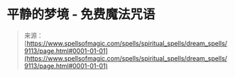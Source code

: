 <!--yml

分类：未分类

日期：2024-06-12 18:44:53

-->

# 平静的梦境 - 免费魔法咒语

> 来源：[https://www.spellsofmagic.com/spells/spiritual_spells/dream_spells/9113/page.html#0001-01-01](https://www.spellsofmagic.com/spells/spiritual_spells/dream_spells/9113/page.html#0001-01-01)
